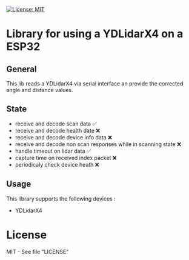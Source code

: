 [![License: MIT](https://img.shields.io/badge/license-MIT-green.svg)](https://github.com/NoX209/YDLidarX4/blob/master/LICENSE)

# Library for using a YDLidarX4 on a ESP32

## General
This lib reads a YDLidarX4 via serial interface an provide the corrected angle and distance values.

## State
* receive and decode scan data :white_check_mark:
* receive and decode health date :x:
* receive and decode device info data :x:
* receive and decode non scan responses while in scanning state :x:
* handle timeout on lidar data :white_check_mark:
* capture time on received index packet :x:
* periodicaly check device heath :x:

## Usage
This library supports the following devices :
* YDLidarX4

# License
MIT - See file "LICENSE"
